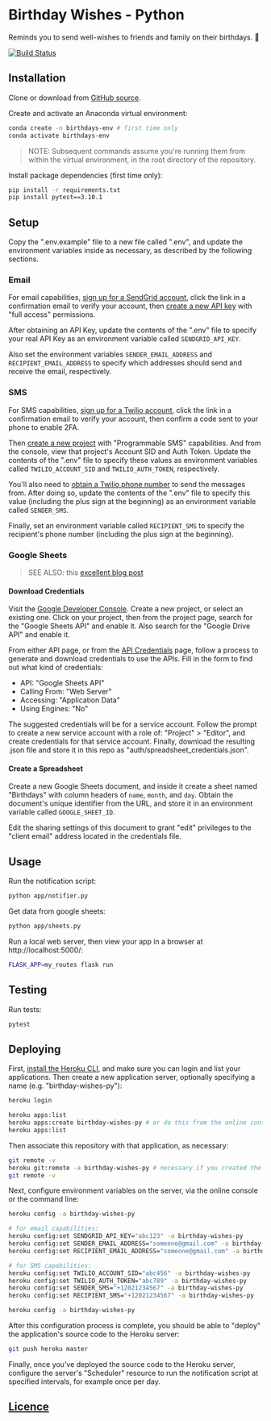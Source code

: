 # Birthday Wishes - Python

Reminds you to send well-wishes to friends and family on their birthdays. :tada:

[![Build Status](https://travis-ci.com/s2t2/birthday-wishes-py.svg?branch=master)](https://travis-ci.com/s2t2/birthday-wishes-py)

## Installation

Clone or download from [GitHub source](https://github.com/s2t2/birthday-wishes-py).

Create and activate an Anaconda virtual environment:

```sh
conda create -n birthdays-env # first time only
conda activate birthdays-env
```

> NOTE: Subsequent commands assume you're running them from within the virtual environment, in the root directory of the repository.

Install package dependencies (first time only):

```sh
pip install -r requirements.txt
pip install pytest==3.10.1
```

## Setup

Copy the ".env.example" file to a new file called ".env", and update the environment variables inside as necessary, as described by the following sections.

### Email

For email capabilities, [sign up for a SendGrid account](https://signup.sendgrid.com/), click the link in a confirmation email to verify your account, then [create a new API key](https://app.sendgrid.com/settings/api_keys) with "full access" permissions.

After obtaining an API Key, update the contents of the ".env" file to specify your real API Key as an environment variable called `SENDGRID_API_KEY`.

Also set the environment variables `SENDER_EMAIL_ADDRESS` and `RECIPIENT_EMAIL_ADDRESS` to specify which addresses should send and receive the email, respectively.

### SMS

For SMS capabilities, [sign up for a Twilio account](https://www.twilio.com/try-twilio), click the link in a confirmation email to verify your account, then confirm a code sent to your phone to enable 2FA.

Then [create a new project](https://www.twilio.com/console/projects/create) with "Programmable SMS" capabilities. And from the console, view that project's Account SID and Auth Token. Update the contents of the ".env" file to specify these values as environment variables called `TWILIO_ACCOUNT_SID` and `TWILIO_AUTH_TOKEN`, respectively.

You'll also need to [obtain a Twilio phone number](https://www.twilio.com/console/sms/getting-started/build) to send the messages from. After doing so, update the contents of the ".env" file to specify this value (including the plus sign at the beginning) as an environment variable called `SENDER_SMS`.

Finally, set an environment variable called `RECIPIENT_SMS` to specify the recipient's phone number (including the plus sign at the beginning).

### Google Sheets

> SEE ALSO: this [excellent blog post](https://www.twilio.com/blog/2017/02/an-easy-way-to-read-and-write-to-a-google-spreadsheet-in-python.html)

#### Download Credentials

Visit the [Google Developer Console](https://console.developers.google.com/cloud-resource-manager). Create a new project, or select an existing one. Click on your project, then from the project page, search for the "Google Sheets API" and enable it. Also search for the "Google Drive API" and enable it.

From either API page, or from the [API Credentials](https://console.developers.google.com/apis/credentials) page, follow a process to generate and download credentials to use the APIs. Fill in the form to find out what kind of credentials:

  + API: "Google Sheets API"
  + Calling From: "Web Server"
  + Accessing: "Application Data"
  + Using Engines: "No"

The suggested credentials will be for a service account. Follow the prompt to create a new service account with a role of: "Project" > "Editor", and create credentials for that service account. Finally, download the resulting .json file and store it in this repo as "auth/spreadsheet_credentials.json".

#### Create a Spreadsheet

Create a new Google Sheets document, and inside it create a sheet named "Birthdays" with column headers of `name`, `month`, and `day`. Obtain the document's unique identifier from the URL, and store it in an environment variable called `GOOGLE_SHEET_ID`.

Edit the sharing settings of this document to grant "edit" privileges to the "client email" address located in the credentials file.

## Usage

Run the notification script:

```sh
python app/notifier.py
```

Get data from google sheets:

```sh
python app/sheets.py
```

Run a local web server, then view your app in a browser at http://localhost:5000/:

```sh
FLASK_APP=my_routes flask run
```

## Testing

Run tests:

```sh
pytest
```

## Deploying

First, [install the Heroku CLI](https://devcenter.heroku.com/articles/heroku-cli#download-and-install), and make sure you can login and list your applications. Then create a new application server, optionally specifying a name (e.g. "birthday-wishes-py"):

```sh
heroku login

heroku apps:list
heroku apps:create birthday-wishes-py # or do this from the online console
heroku apps:list
```

Then associate this repository with that application, as necessary:

```sh
git remote -v
heroku git:remote -a birthday-wishes-py # necessary if you created the app from the online console
git remote -v
```

Next, configure environment variables on the server, via the online console or the command line:

```sh
heroku config -a birthday-wishes-py

# for email capabilities:
heroku config:set SENDGRID_API_KEY="abc123" -a birthday-wishes-py
heroku config:set SENDER_EMAIL_ADDRESS="someone@gmail.com" -a birthday-wishes-py
heroku config:set RECIPIENT_EMAIL_ADDRESS="someone@gmail.com" -a birthday-wishes-py

# for SMS capabilities:
heroku config:set TWILIO_ACCOUNT_SID="abc456" -a birthday-wishes-py
heroku config:set TWILIO_AUTH_TOKEN="abc789" -a birthday-wishes-py
heroku config:set SENDER_SMS="+12021234567" -a birthday-wishes-py
heroku config:set RECIPIENT_SMS="+12021234567" -a birthday-wishes-py

heroku config -a birthday-wishes-py
```

After this configuration process is complete, you should be able to "deploy" the application's source code to the Heroku server:

```sh
git push heroku master
```

Finally, once you've deployed the source code to the Heroku server, configure the server's "Scheduler" resource to run the notification script at specified intervals, for example once per day.

## [Licence](/LICENSE.md)

